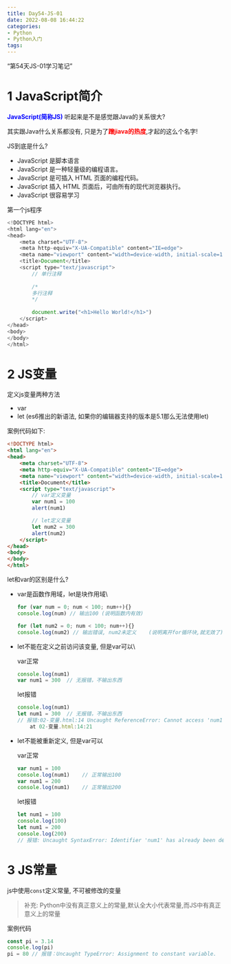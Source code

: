 ```yaml
---
title: Day54-JS-01
date: 2022-08-08 16:44:22
categories:
- Python
- Python入门
tags:
---
```


“第54天JS-01学习笔记”

# 1 JavaScript简介

**<font color=blue>JavaScript(简称JS)</font>** 听起来是不是感觉跟Java的关系很大?

其实跟Java什么关系都没有, 只是为了<font color="red">**蹭jiava的热度**</font>,才起的这么个名字!

JS到底是什么?

- JavaScript 是脚本语言
- JavaScript 是一种轻量级的编程语言。
- JavaScript 是可插入 HTML 页面的编程代码。
- JavaScript 插入 HTML 页面后，可由所有的现代浏览器执行。
- JavaScript 很容易学习

第一个js程序

```javascript
<!DOCTYPE html>
<html lang="en">
<head>
    <meta charset="UTF-8">
    <meta http-equiv="X-UA-Compatible" content="IE=edge">
    <meta name="viewport" content="width=device-width, initial-scale=1.0">
    <title>Document</title>
    <script type="text/javascript">
        // 单行注释
        
        /*
        多行注释
        */
        
        document.write("<h1>Hello World!</h1>")
    </script>
</head>
<body>
</body>
</html>
```

# 2 JS变量

定义js变量两种方法

- var 
- let  (es6推出的新语法, 如果你的编辑器支持的版本是5.1那么无法使用let)

案例代码如下:

```html
<!DOCTYPE html>
<html lang="en">
<head>
    <meta charset="UTF-8">
    <meta http-equiv="X-UA-Compatible" content="IE=edge">
    <meta name="viewport" content="width=device-width, initial-scale=1.0">
    <title>Document</title>
    <script type="text/javascript">
        // var定义变量
        var num1 = 100
        alert(num1)

        // let定义变量
        let num2 = 300
        alert(num2)
    </script>
</head>
<body>
</body>
</html>
```

let和var的区别是什么?  

- var是函数作用域，let是块作用域\

  ```javascript
  for (var num = 0; num < 100; num++){}
  console.log(num) // 输出100	(说明函数内有效)
  
  for (let num2 = 0; num < 100; num++){}
  console.log(num2) // 输出错误, num2未定义	(说明离开for循环块,就无效了)
  ```

- let不能在定义之前访问该变量, 但是var可以\

  var正常

  ```javascript
  console.log(num1)
  var num1 = 300  // 无报错，不输出东西
  ```

  let报错

  ```javascript
  console.log(num1)
  let num1 = 300  // 无报错，不输出东西
  // 报错:02-变量.html:14 Uncaught ReferenceError: Cannot access 'num1' before initialization
      at 02-变量.html:14:21
  ```

- let不能被重新定义, 但是var可以

  var正常

  ```javascript
  var num1 = 100
  console.log(num1)    // 正常输出100
  var num1 = 200
  console.log(num1)    // 正常输出200
  ```

  let报错

  ```javascript
  let num1 = 100
  console.log(100)
  let num1 = 200
  console.log(200)
  // 报错: Uncaught SyntaxError: Identifier 'num1' has already been declared
  ```



# 3 JS常量

js中使用`const`定义常量, 不可被修改的变量

>补充: Python中没有真正意义上的常量,默认全大小代表常量,而JS中有真正意义上的常量

案例代码

```javascript
const pi = 3.14
console.log(pi)
pi = 80 // 报错：Uncaught TypeError: Assignment to constant variable.
```







